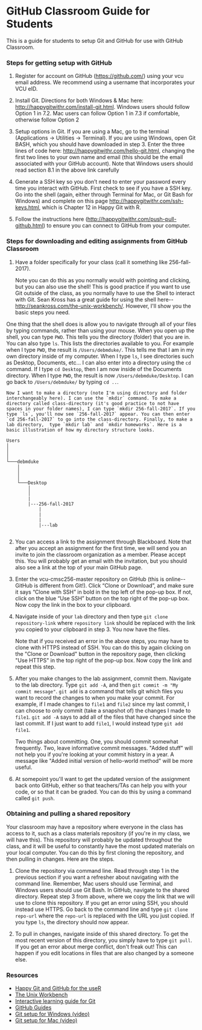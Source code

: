 # GitHub Classroom Guide for Students

This is a guide for students to setup Git and GitHub for use with GitHub Classroom. 

### Steps for getting setup with GitHub
1. Register for account on GitHub (https://github.com/) using your vcu email address. We recommend using a username that incorporates your VCU eID. 

2. Install Git. Directions for both Windows & Mac here: http://happygitwithr.com/install-git.html. Windows users should follow Option 1 in 7.2. Mac users can follow Option 1 in 7.3 if comfortable, otherwise follow Option 2

3. Setup options in Git. If you are using a Mac, go to the terminal (Applications -> Utilities -> Terminal). If you are using Windows, open Git BASH, which you should have downloaded in step 3. Enter the three lines of code here: http://happygitwithr.com/hello-git.html, changing the first two lines to your own name and email (this should be the email associated with your GitHub account). Note that Windows users should read section 8.1 in the above link carefully

4. Generate a SSH key so you don’t need to enter your password every time you interact with GitHub. First check to see if you have a SSH key. Go into the shell (again, either through Terminal for Mac, or Git Bash for Windows) and complete on this page http://happygitwithr.com/ssh-keys.html, which is Chapter 12 in Happy Git with R.

5. Follow the instructions here (http://happygitwithr.com/push-pull-github.html) to ensure you can connect to GitHub from your computer.

### Steps for downloading and editing assignments from GitHub Classroom

1.  Have a folder specifically for your class (call it something like 256-fall-2017). 

    Note you can do this as you normally would with pointing and clicking, but you can also use the shell! This is good practice if you want to use Git outside of the class, as you normally have to use the Shell to interact with Git. Sean Kross has a great guide for using the shell here--http://seankross.com/the-unix-workbench/. However, I'll show you the basic steps you need.

 One thing that the shell does is allow you to navigate through all of your files by typing commands, rather than using your mouse. When you open up the shell, you can type `PWD`. This tells you the directory (folder) that you are in. You can also type `ls`. This lists the directories available to you. For example when I type `PWD`, the result is `/Users/debmduke/`. This tells me that I am in my own directory inside of my computer. When I type `ls`, I see directories such as Desktop, Documents, etc... I can also enter into a directory using the `cd` command. If I type `cd Desktop`, then I am now inside of the Documents directory. When I type `PWD`, the result is now `/Users/debmduke/Desktop`. I can go back to `/Users/debmduke/` by typing `cd ..`.

    Now I want to make a directory (note I'm using directory and folder interchangeably here). I can use the `mkdir` command. To make a directory called class-directory (it's good practice to not have spaces in your folder names), I can type `mkdir 256-fall-2017`. If you type `ls`, you'll now see `256-fall-2017` appear. You can then enter `cd 256-fall-2017` to go into the class-directory. Finally, to make a lab directory,  type `mkdir lab` and `mkdir homeworks`. Here is a basic illustration of how my directory structure looks.

```
Users
│
│
│
└───debmduke
    │
    │
    │
    └───Desktop
        │
        │
        |
        |---256-fall-2017
            |
            |
            |
            |---lab
         

```

2.  You can access a link to the assignment through Blackboard. Note that after you accept an assignment for the first time, we will send you an invite to join the classroom organization as a member. Please accept this. You will probably get an email with the invitation, but you should also see a link at the top of your main GitHub page.

3. Enter the vcu-cmsc256-master repository on GitHub (this is online--GitHub is different from Git!). Click “Clone or Download”, and make sure it says “Clone with SSH” in bold in the top left of the pop-up box. If not, click on the blue “Use SSH” button on the top right of the pop-up box. Now copy the link in the box to your clipboard.

4. Navigate inside of your `lab` directory and then type `git clone repository-link` where `repository link` should be replaced with the link you copied to your clipboard in step 3. You now have the files.

    Note that if you received an error in the above steps, you may have to clone with HTTPS instead of SSH. You can do this by again clicking on the "Clone or Download" button in the repository page, then clicking "Use HTTPS" in the top right of the pop-up box. Now copy the link and repeat this step.
    
5.  After you make changes to the lab assignment, commit them.  Navigate to the lab directory. Type `git add -A`, and then `git commit -m "My commit message"`. `git add` is a command that tells git which files you want to record the changes to when you make your commit. For example, if I made changes to `file1` and `file2` since my last commit, I can choose to only commit (take a snapshot of) the changes I made to `file1`. `git add -A` says to add all of the files that have changed since the last commit. If I just want to add `file1`, I would instead type `git add file1`.

    Two things about committing. One, you should commit somewhat frequently. Two, leave informative commit messages. "Added stuff" will not help you if you're looking at your commit history in a year. A message like "Added initial version of hello-world method" will be more useful.

6.  At somepoint you'll want to get the updated version of the assignment back onto GitHub, either so that teachers/TAs can help you with your code, or so that it can be graded. You can do this by using a command called `git push`. 

### Obtaining and pulling a shared repository

Your classroom may have a repository where everyone in the class has access to it, such as a class materials repository (if you're in my class, we will have this). This repository will probably be updated throughout the class, and it will be useful to constantly have the most updated materials on your local computer. You can do this by first cloning the repository, and then pulling in changes. Here are the steps.

1. Clone the repository via command line. Read through step 1 in the previous section if you want a refresher about navigating with the command line. Remember, Mac users should use Terminal, and Windows users should use Git Bash. 
    In GitHub, navigate to the shared directory. Repeat step 3 from above, where we copy the link that we will use to clone this repository. If you get an error using SSH, you should instead use HTTPS. Go back to the command line and type `git clone repo-url` where the `repo-url` is replaced with the URL you just copied. If you type `ls`, the directory should now appear.
    
2. To pull in changes, navigate inside of this shared directory. To get the most recent version of this directory, you simply have to type `git pull`. If you get an error about merge conflict, don't freak out! This can happen if you edit locations in files that are also changed by a someone else. 

### Resources
* [Happy Git and GitHub for the useR](http://happygitwithr.com/)
* [The Unix Workbench](http://seankross.com/the-unix-workbench/)
* [Interactive learning guide for Git](http://learngitbranching.js.org/)
* [GitHub Guides](https://guides.github.com/)
* [Git setup for Windows (video)](https://youtu.be/F_fPEMnr1OQ)
* [Git setup for Mac (video)](https://www.youtube.com/watch?v=kbmSZwK0k-A&t)
